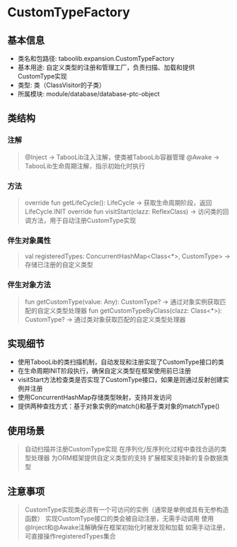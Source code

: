 # CustomTypeFactory
## 基本信息 
- 类名和包路径: taboolib.expansion.CustomTypeFactory 
- 基本用途: 自定义类型的注册和管理工厂，负责扫描、加载和提供CustomType实现
- 类型: 类（ClassVisitor的子类）
- 所属模块: module/database/database-ptc-object

## 类结构 
### 注解
> @Inject -> TabooLib注入注解，使类被TabooLib容器管理
> @Awake -> TabooLib生命周期注解，指示初始化时执行

### 方法
> override fun getLifeCycle(): LifeCycle -> 获取生命周期阶段，返回LifeCycle.INIT
> override fun visitStart(clazz: ReflexClass) -> 访问类的回调方法，用于自动注册CustomType实现

### 伴生对象属性
> val registeredTypes: ConcurrentHashMap<Class<*>, CustomType> -> 存储已注册的自定义类型

### 伴生对象方法
> fun getCustomType(value: Any): CustomType? -> 通过对象实例获取匹配的自定义类型处理器
> fun getCustomTypeByClass(clazz: Class<*>): CustomType? -> 通过类对象获取匹配的自定义类型处理器

## 实现细节
- 使用TabooLib的类扫描机制，自动发现和注册实现了CustomType接口的类
- 在生命周期INIT阶段执行，确保自定义类型在框架使用前已注册
- visitStart方法检查类是否实现了CustomType接口，如果是则通过反射创建实例并注册
- 使用ConcurrentHashMap存储类型映射，支持并发访问
- 提供两种查找方式：基于对象实例的match()和基于类对象的matchType()

## 使用场景 
> 自动扫描并注册CustomType实现
> 在序列化/反序列化过程中查找合适的类型处理器
> 为ORM框架提供自定义类型的支持
> 扩展框架支持新的复杂数据类型

## 注意事项 
> CustomType实现类必须有一个可访问的实例（通常是单例或具有无参构造函数）
> 实现CustomType接口的类会被自动注册，无需手动调用
> 使用@Inject和@Awake注解确保在框架初始化时被发现和加载
> 如需手动注册，可直接操作registeredTypes集合


